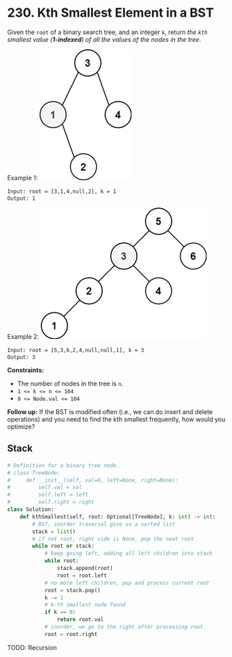 # 230. Kth Smallest Element in a BST

Given the `root` of a binary search tree, and an integer `k`, return *the `kth` smallest value (**1-indexed**) of all the values of the nodes in the tree*.


Example 1:
![img_20.png](img_20.png)
```
Input: root = [3,1,4,null,2], k = 1
Output: 1
```
Example 2:
![img_21.png](img_21.png)
```
Input: root = [5,3,6,2,4,null,null,1], k = 3
Output: 3
```

**Constraints:**

* The number of nodes in the tree is `n`.
* `1 <= k <= n <= 104`
* `0 <= Node.val <= 104`
 

**Follow up:** If the BST is modified often (i.e., we can do insert and delete operations) and you need to find the kth smallest frequently, how would you optimize?


## Stack

```python
# Definition for a binary tree node.
# class TreeNode:
#     def __init__(self, val=0, left=None, right=None):
#         self.val = val
#         self.left = left
#         self.right = right
class Solution:
    def kthSmallest(self, root: Optional[TreeNode], k: int) -> int:
        # BST, inorder traversal give us a sorted list
        stack = list()
        # if not root, right side is None, pop the next root
        while root or stack:
            # keep going left, adding all left children into stack
            while root:
                stack.append(root)
                root = root.left
            # no more left children, pop and process current root
            root = stack.pop()
            k -= 1
            # k-th smallest node found
            if k == 0:
                return root.val
            # inorder, we go to the right after processing root
            root = root.right
```

TODO: Recursion